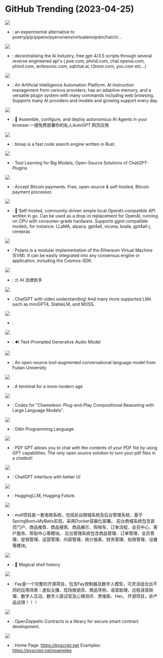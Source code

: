 # GitHub Trending (2023-04-25)

![](https://img.shields.io/badge/Rust-New%20647-green?style=flat-square&logo=appveyor)
- [](https://github.comundefined): an experimental alternative to poetry/pip/pipenv/pyenv/venv/virtualenv/pdm/hatch/…

![](https://img.shields.io/badge/Python-New%201-green?style=flat-square&logo=appveyor)
- [](https://github.comundefined): decentralising the Ai Industry, free gpt-4/3.5 scripts through several reverse engineered api's ( poe.com, phind.com, chat.openai.com, phind.com, writesonic.com, sqlchat.ai, t3nsor.com, you.com etc...)

![](https://img.shields.io/badge/Python-New%20180-green?style=flat-square&logo=appveyor)
- [](https://github.comundefined): An Artificial Intelligence Automation Platform. AI Instruction management from various providers, has an adaptive memory, and a versatile plugin system with many commands including web browsing. Supports many AI providers and models and growing support every day.

![](https://img.shields.io/badge/TypeScript-New%20125-green?style=flat-square&logo=appveyor)
- [](https://github.comundefined): 🤖 Assemble, configure, and deploy autonomous AI Agents in your browser.一键免费部署你的私人AutoGPT 网页应用

![](https://img.shields.io/badge/TypeScript-New%20373-green?style=flat-square&logo=appveyor)
- [](https://github.comundefined): bloop is a fast code search engine written in Rust.

![](https://img.shields.io/badge/Python-New%20116-green?style=flat-square&logo=appveyor)
- [](https://github.comundefined): Tool Learning for Big Models, Open-Source Solutions of ChatGPT-Plugins

![](https://img.shields.io/badge/C%23-New%2036-green?style=flat-square&logo=appveyor)
- [](https://github.comundefined): Accept Bitcoin payments. Free, open-source & self-hosted, Bitcoin payment processor.

![](https://img.shields.io/badge/Go-New%20106-green?style=flat-square&logo=appveyor)
- [](https://github.comundefined): 🤖 Self-hosted, community-driven simple local OpenAI-compatible API written in go. Can be used as a drop-in replacement for OpenAI, running on CPU with consumer-grade hardware. Supports ggml compatible models, for instance: LLaMA, alpaca, gpt4all, vicuna, koala, gpt4all-j, cerebras

![](https://img.shields.io/badge/Go-New%2055-green?style=flat-square&logo=appveyor)
- [](https://github.comundefined): Polaris is a modular implementation of the Ethereum Virtual Machine (EVM). It can be easily integrated into any consensus engine or application, including the Cosmos-SDK.

![](https://img.shields.io/badge/TypeScript-New%20437-green?style=flat-square&logo=appveyor)
- [](https://github.comundefined): ⚖️ AI 法律助手

![](https://img.shields.io/badge/Python-New%20114-green?style=flat-square&logo=appveyor)
- [](https://github.comundefined): ChatGPT with video understanding! And many more supported LMs such as miniGPT4, StableLM, and MOSS.

![](https://img.shields.io/badge/Python-New%2074-green?style=flat-square&logo=appveyor)
- [](https://github.comundefined): 

![](https://img.shields.io/badge/Python-New%202-green?style=flat-square&logo=appveyor)
- [](https://github.comundefined): 🔊 Text-Prompted Generative Audio Model

![](https://img.shields.io/badge/Python-New%201-green?style=flat-square&logo=appveyor)
- [](https://github.comundefined): An open-source tool-augmented conversational language model from Fudan University

![](https://img.shields.io/badge/TypeScript-New%2099-green?style=flat-square&logo=appveyor)
- [](https://github.comundefined): A terminal for a more modern age

![](https://img.shields.io/badge/Jupyter%20Notebook-New%2074-green?style=flat-square&logo=appveyor)
- [](https://github.comundefined): Codes for "Chameleon: Plug-and-Play Compositional Reasoning with Large Language Models".

![](https://img.shields.io/badge/Odin-New%2057-green?style=flat-square&logo=appveyor)
- [](https://github.comundefined): Odin Programming Language

![](https://img.shields.io/badge/Python-New%20139-green?style=flat-square&logo=appveyor)
- [](https://github.comundefined): PDF GPT allows you to chat with the contents of your PDF file by using GPT capabilities. The only open source solution to turn your pdf files in a chatbot!

![](https://img.shields.io/badge/Python-New%20211-green?style=flat-square&logo=appveyor)
- [](https://github.comundefined): ChatGPT interface with better UI

![](https://img.shields.io/badge/Jupyter%20Notebook-New%20213-green?style=flat-square&logo=appveyor)
- [](https://github.comundefined): HuggingLLM, Hugging Future.

![](https://img.shields.io/badge/Java-New%20200-green?style=flat-square&logo=appveyor)
- [](https://github.comundefined): mall项目是一套电商系统，包括前台商城系统及后台管理系统，基于SpringBoot+MyBatis实现，采用Docker容器化部署。 前台商城系统包含首页门户、商品推荐、商品搜索、商品展示、购物车、订单流程、会员中心、客户服务、帮助中心等模块。 后台管理系统包含商品管理、订单管理、会员管理、促销管理、运营管理、内容管理、统计报表、财务管理、权限管理、设置等模块。

![](https://img.shields.io/badge/Rust-New%20146-green?style=flat-square&logo=appveyor)
- [](https://github.comundefined): 🐢 Magical shell history

![](https://img.shields.io/badge/JavaScript-New%20227-green?style=flat-square&logo=appveyor)
- [](https://github.comundefined): Fay是一个完整的开源项目，包含Fay控制器及数字人模型，可灵活组合出不同的应用场景：虚拟主播、现场推销货、商品导购、语音助理、远程语音助理、数字人互动、数字人面试官及心理测评、贾维斯、Her。 开源项目，非产品试用！！！

![](https://img.shields.io/badge/JavaScript-New%2016-green?style=flat-square&logo=appveyor)
- [](https://github.comundefined): OpenZeppelin Contracts is a library for secure smart contract development.

![](https://img.shields.io/badge/Python-New%2063-green?style=flat-square&logo=appveyor)
- [](https://github.comundefined): Home Page: https://pyscript.net Examples: https://pyscript.net/examples

